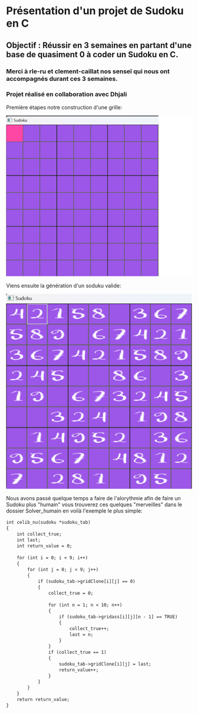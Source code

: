 # Présentation d'un projet de Sudoku en C

## Objectif : Réussir en 3 semaines en partant d'une base de quasiment 0 à coder un Sudoku en C.

### Merci à rle-ru et clement-caillat nos senseï qui nous ont accompagnés durant ces 3 semaines.
### Projet réalisé en collaboration avec Dhjali

Première étapes notre construction d'une grille:

![Grille avec de superbe couleur.](Grille_de_sudoku.png)

Viens ensuite la génération d'un soduku valide:

![Génération d'un sudoku en brut force](Generation_Sudoku.png)

Nous avons passé quelque temps a faire de l'alorythmie afin de faire un Sudoku plus "humain" vous trouverez ces quelques "merveilles" dans le dossier Solver_humain en voilà l'exemple le plus simple:

```
int celib_nu(sudoku *sudoku_tab)
{
    int collect_true;
    int last;
    int return_value = 0;

    for (int i = 0; i < 9; i++)
    {
        for (int j = 0; j < 9; j++)
        {
            if (sudoku_tab->gridClone[i][j] == 0)
            {
                collect_true = 0;

                for (int n = 1; n < 10; n++)
                {
                    if (sudoku_tab->gridass[i][j][n - 1] == TRUE)
                    {
                        collect_true++;
                        last = n;
                    }
                }
                if (collect_true == 1)
                {
                    sudoku_tab->gridClone[i][j] = last;
                    return_value++;
                }
            }
        }
    }
    return return_value;
}
```

